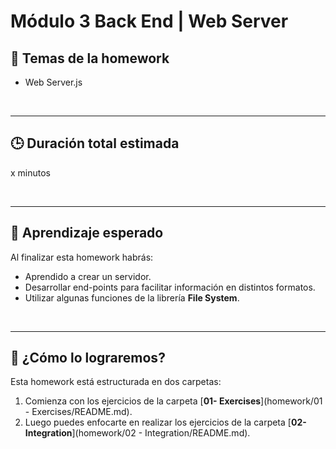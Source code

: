# Módulo 3 Back End | Web Server

## **📌 Temas de la homework**

-  Web Server.js

<br />

---

## **🕒 Duración total estimada**

x minutos

<br />

---

## **🔎 Aprendizaje esperado**

Al finalizar esta homework habrás:

-  Aprendido a crear un servidor.
-  Desarrollar end-points para facilitar información en distintos formatos.
-  Utilizar algunas funciones de la librería **File System**.

<br />

---

## **📎 ¿Cómo lo lograremos?**

Esta homework está estructurada en dos carpetas:

1. Comienza con los ejercicios de la carpeta [**01- Exercises**](homework/01 - Exercises/README.md).
2. Luego puedes enfocarte en realizar los ejercicios de la carpeta [**02- Integration**](homework/02 - Integration/README.md).
